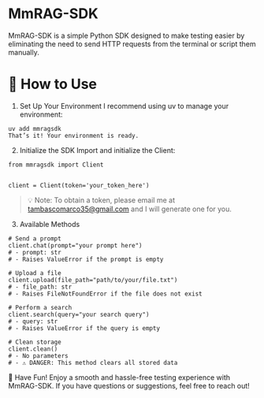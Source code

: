 # MmRAG-SDK
MmRAG-SDK is a simple Python SDK designed to make testing easier by eliminating the need to send HTTP requests from the terminal or script them manually.

# 🚀 How to Use
1. Set Up Your Environment
I recommend using uv to manage your environment:

```
uv add mmragsdk
That’s it! Your environment is ready.
```

2. Initialize the SDK
Import and initialize the Client:

```
from mmragsdk import Client


client = Client(token='your_token_here')
```
> 💡 Note: To obtain a token, please email me at tambascomarco35@gmail.com and I will generate one for you.

3. Available Methods
```
# Send a prompt
client.chat(prompt="your prompt here")
# - prompt: str
# - Raises ValueError if the prompt is empty

# Upload a file
client.upload(file_path="path/to/your/file.txt")
# - file_path: str
# - Raises FileNotFoundError if the file does not exist

# Perform a search
client.search(query="your search query")
# - query: str
# - Raises ValueError if the query is empty

# Clean storage
client.clean()
# - No parameters
# - ⚠️ DANGER: This method clears all stored data
```

🎉 Have Fun!
Enjoy a smooth and hassle-free testing experience with MmRAG-SDK. If you have questions or suggestions, feel free to reach out!
